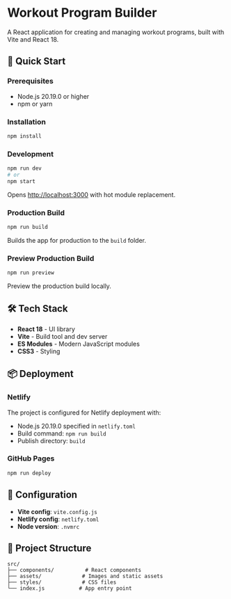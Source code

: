 # Workout Program Builder

A React application for creating and managing workout programs, built with Vite and React 18.

## 🚀 Quick Start

### Prerequisites
- Node.js 20.19.0 or higher
- npm or yarn

### Installation
```bash
npm install
```

### Development
```bash
npm run dev
# or
npm start
```
Opens [http://localhost:3000](http://localhost:3000) with hot module replacement.

### Production Build
```bash
npm run build
```
Builds the app for production to the `build` folder.

### Preview Production Build
```bash
npm run preview
```
Preview the production build locally.

## 🛠️ Tech Stack

- **React 18** - UI library
- **Vite** - Build tool and dev server
- **ES Modules** - Modern JavaScript modules
- **CSS3** - Styling

## 📦 Deployment

### Netlify
The project is configured for Netlify deployment with:
- Node.js 20.19.0 specified in `netlify.toml`
- Build command: `npm run build`
- Publish directory: `build`

### GitHub Pages
```bash
npm run deploy
```

## 🔧 Configuration

- **Vite config**: `vite.config.js`
- **Netlify config**: `netlify.toml`
- **Node version**: `.nvmrc`

## 📁 Project Structure

```
src/
├── components/          # React components
├── assets/             # Images and static assets
├── styles/             # CSS files
└── index.js           # App entry point
```
